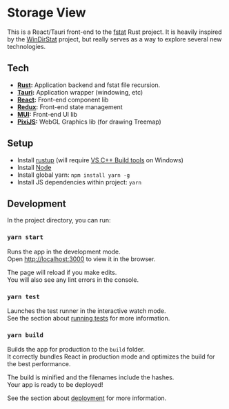 # Storage View

This is a React/Tauri front-end to the [fstat](https://github.com/TomByrne/fstat-rs) Rust project.
It is heavily inspired by the [WinDirStat](https://windirstat.net/) project, but really serves as a way to explore several new technologies.

## Tech

- **[Rust](https://www.rust-lang.org/):** Application backend and fstat file recursion.
- **[Tauri](https://tauri.studio/):** Application wrapper (windowing, etc)
- **[React](https://reactjs.org/):** Front-end component lib
- **[Redux](https://redux.js.org/):** Front-end state management
- **[MUI](https://mui.com/):** Front-end UI lib
- **[PixiJS](https://pixijs.com/):** WebGL Graphics lib (for drawing Treemap)

## Setup
- Install [rustup](https://rustup.rs/) (will require [VS C++ Build tools](https://visualstudio.microsoft.com/visual-cpp-build-tools/) on Windows)
- Install [Node](https://nodejs.org/en/download/)
- Install global yarn: `npm install yarn -g`
- Install JS dependencies within project: `yarn`


## Development

In the project directory, you can run:

### `yarn start`

Runs the app in the development mode.\
Open [http://localhost:3000](http://localhost:3000) to view it in the browser.

The page will reload if you make edits.\
You will also see any lint errors in the console.

### `yarn test`

Launches the test runner in the interactive watch mode.\
See the section about [running tests](https://facebook.github.io/create-react-app/docs/running-tests) for more information.

### `yarn build`

Builds the app for production to the `build` folder.\
It correctly bundles React in production mode and optimizes the build for the best performance.

The build is minified and the filenames include the hashes.\
Your app is ready to be deployed!

See the section about [deployment](https://facebook.github.io/create-react-app/docs/deployment) for more information.